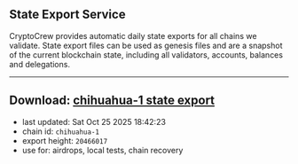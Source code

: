## State Export Service
CryptoCrew provides automatic daily state exports for all chains we validate. State export files can be used as genesis files and are a snapshot of the current blockchain state, including all validators, accounts, balances and delegations.

---
**Download: [chihuahua-1 state export](https://dl-eu2.ccvalidators.com/SERVICE/chihuahua/chihuahua-1_export_20466017.json)**
---

- last updated: Sat Oct 25 2025 18:42:23
- chain id: `chihuahua-1`
- export height: `20466017`
- use for: airdrops, local tests, chain recovery
